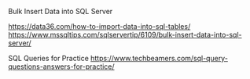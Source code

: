 Bulk Insert Data into SQL Server

https://data36.com/how-to-import-data-into-sql-tables/
https://www.mssqltips.com/sqlservertip/6109/bulk-insert-data-into-sql-server/



SQL Queries for Practice
https://www.techbeamers.com/sql-query-questions-answers-for-practice/


